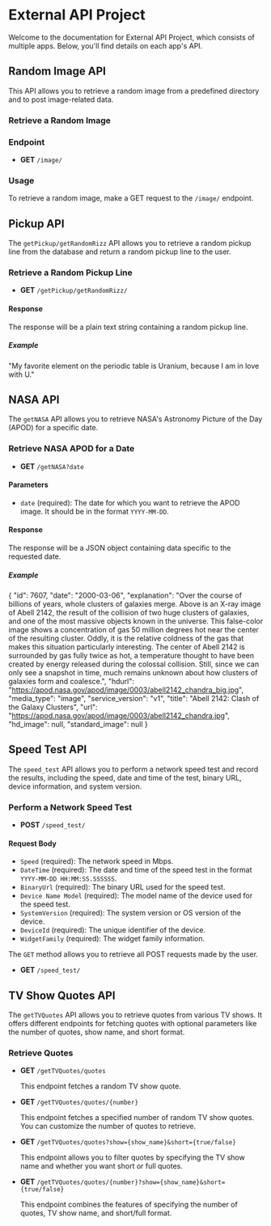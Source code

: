 # External API Project 
Welcome to the documentation for External API Project, which consists of multiple apps. Below, you'll find details on each app's API.

## Random Image API
This API allows you to retrieve a random image from a predefined directory and to post image-related data.

### Retrieve a Random Image

### Endpoint

- **GET** `/image/`

### Usage

To retrieve a random image, make a GET request to the `/image/` endpoint.

## Pickup API

The `getPickup/getRandomRizz` API allows you to retrieve a random pickup line from the database and return a random pickup line to the user.

### Retrieve a Random Pickup Line

- **GET** `/getPickup/getRandomRizz/`

#### Response

The response will be a plain text string containing a random pickup line. 

##### Example
"My favorite element on the periodic table is Uranium, because I am in love with U."

## NASA API

The `getNASA` API allows you to retrieve NASA's Astronomy Picture of the Day (APOD) for a specific date.

### Retrieve NASA APOD for a Date

- **GET** `/getNASA?date`

#### Parameters

- `date` (required): The date for which you want to retrieve the APOD image. It should be in the format `YYYY-MM-DD`.

#### Response

The response will be a JSON object containing data specific to the requested date.

##### Example
{
    "id": 7607,
    "date": "2000-03-06",
    "explanation": "Over the course of billions of years, whole clusters of galaxies merge.  Above is an X-ray image of Abell 2142, the result of the collision of two huge clusters of galaxies, and one of the most massive objects known in the universe.  This false-color image shows a concentration of gas 50 million degrees hot near the center of the resulting cluster.  Oddly, it is the relative coldness of the gas that makes this situation particularly interesting.  The center of Abell 2142 is surrounded by gas fully twice as hot, a temperature thought to have been created by energy released during the colossal collision.  Still, since we can only see a snapshot in time, much remains unknown about how clusters of galaxies form and coalesce.",
    "hdurl": "https://apod.nasa.gov/apod/image/0003/abell2142_chandra_big.jpg",
    "media_type": "image",
    "service_version": "v1",
    "title": "Abell 2142: Clash of the Galaxy Clusters",
    "url": "https://apod.nasa.gov/apod/image/0003/abell2142_chandra.jpg",
    "hd_image": null,
    "standard_image": null
}

## Speed Test API

The `speed_test` API allows you to perform a network speed test and record the results, including the speed, date and time of the test, binary URL, device information, and system version.

### Perform a Network Speed Test

- **POST** `/speed_test/`

#### Request Body

- `Speed` (required): The network speed in Mbps.
- `DateTime` (required): The date and time of the speed test in the format `YYYY-MM-DD HH:MM:SS.SSSSSS`.
- `BinaryUrl` (required): The binary URL used for the speed test.
- `Device Name Model` (required): The model name of the device used for the speed test.
- `SystemVersion` (required): The system version or OS version of the device.
- `DeviceId` (required): The unique identifier of the device.
- `WidgetFamily` (required): The widget family information.

The `GET` method allows you to retrieve all POST requests made by the user.
- **GET** `/speed_test/`

## TV Show Quotes API

The `getTVQuotes` API allows you to retrieve quotes from various TV shows. It offers different endpoints for fetching quotes with optional parameters like the number of quotes, show name, and short format.

### Retrieve Quotes

- **GET** `/getTVQuotes/quotes`
  
  This endpoint fetches a random TV show quote.

- **GET** `/getTVQuotes/quotes/{number}`

  This endpoint fetches a specified number of random TV show quotes. You can customize the number of quotes to retrieve.

- **GET** `/getTVQuotes/quotes?show={show_name}&short={true/false}`

  This endpoint allows you to filter quotes by specifying the TV show name and whether you want short or full quotes.

- **GET** `/getTVQuotes/quotes/{number}?show={show_name}&short={true/false}`

  This endpoint combines the features of specifying the number of quotes, TV show name, and short/full format.

  















